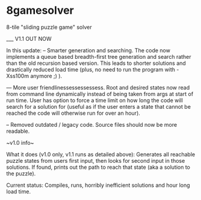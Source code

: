# 8gamesolver
8-tile "sliding puzzle game" solver

___ V1.1 OUT NOW

In this update:
– Smarter generation and searching. The code now implements a queue based breadth-first tree generation and search rather than the old recursion based version. This leads to shorter solutions and drastically reduced load time (plus, no need to run the program with -Xss100m anymore ;) ).

— More user friendlinessessessessess. Root and desired states now read from command line dynamically instead of being taken from args at start of run time. User has option to force a time limit on how long the code will search for a solution for (useful as if the user enters a state that cannot be reached the code will otherwise run for over an hour).

– Removed outdated / legacy code. Source files should now be more readable.


~v1.0 info~

What it does (v1.0 only, v1.1 runs as detailed above): Generates all reachable puzzle states from users first input, then looks for second input in those solutions. If found, prints out the path to reach that state (aka a solution to the puzzle).

Current status: Compiles, runs, horribly inefficient solutions and hour long load time.
